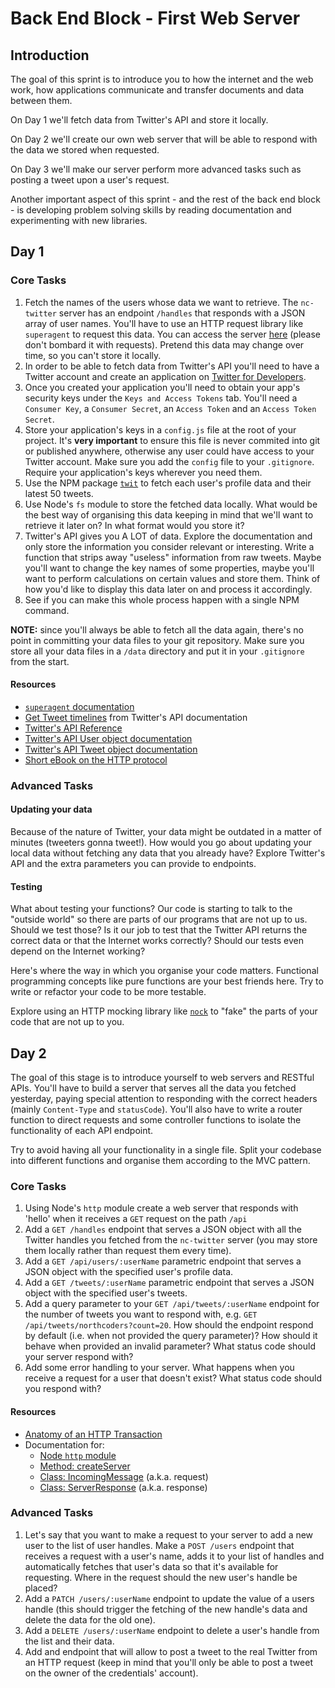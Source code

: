 # Back End Block - First Web Server

## Introduction

The goal of this sprint is to introduce you to how the internet and the web work, how applications communicate and transfer documents and data between them.

On Day 1 we'll fetch data from Twitter's API and store it locally.

On Day 2 we'll create our own web server that will be able to respond with the data we stored when requested.

On Day 3 we'll make our server perform more advanced tasks such as posting a tweet upon a user's request.

Another important aspect of this sprint - and the rest of the back end block - is developing problem solving skills by reading documentation and experimenting with new libraries.

## Day 1

### Core Tasks

1. Fetch the names of the users whose data we want to retrieve. The `nc-twitter` server has an endpoint `/handles` that responds with a JSON array of user names. You'll have to use an HTTP request library like `superagent` to request this data. You can access the server [here](https://northwitter-api-wqhhzdeecj.now.sh/handles) (please don't bombard it with requests). Pretend this data may change over time, so you can't store it locally.
2. In order to be able to fetch data from Twitter's API you'll need to have a Twitter account and create an application on [Twitter for Developers](https://dev.twitter.com/).
3. Once you created your application you'll need to obtain your app's security keys under the `Keys and Access Tokens` tab. You'll need a `Consumer Key`, a `Consumer Secret`, an `Access Token` and an `Access Token Secret`.
4. Store your application's keys in a `config.js` file at the root of your project. It's **very important** to ensure this file is never commited into git or published anywhere, otherwise any user could have access to your Twitter account. Make sure you add the `config` file to your `.gitignore`. Require your application's keys wherever you need them.
5. Use the NPM package [`twit`](https://www.npmjs.com/package/twit) to fetch each user's profile data and their latest 50 tweets.
7. Use Node's `fs` module to store the fetched data locally. What would be the best way of organising this data keeping in mind that we'll want to retrieve it later on? In what format would you store it?
8. Twitter's API gives you A LOT of data. Explore the documentation and only store the information you consider relevant or interesting. Write a function that strips away "useless" information from raw tweets. Maybe you'll want to change the key names of some properties, maybe you'll want to perform calculations on certain values and store them. Think of how you'd like to display this data later on and process it accordingly.
9. See if you can make this whole process happen with a single NPM command.

**NOTE:** since you'll always be able to fetch all the data again, there's no point in committing your data files to your git repository. Make sure you store all your data files in a `/data` directory and put it in your `.gitignore` from the start.

#### Resources
- [`superagent` documentation](http://visionmedia.github.io/superagent/)
- [Get Tweet timelines](https://developer.twitter.com/en/docs/tweets/timelines/overview) from Twitter's API documentation
- [Twitter's API Reference](https://developer.twitter.com/en/docs/api-reference-index)
- [Twitter's API User object documentation](https://developer.twitter.com/en/docs/tweets/data-dictionary/overview/user-object)
- [Twitter's API Tweet object documentation](https://developer.twitter.com/en/docs/tweets/data-dictionary/overview/tweet-object)
- [Short eBook on the HTTP protocol](https://launchschool.com/books/http)

### Advanced Tasks

#### Updating your data

Because of the nature of Twitter, your data might be outdated in a matter of minutes (tweeters gonna tweet!). How would you go about updating your local data without fetching any data that you already have? Explore Twitter's API and the extra parameters you can provide to endpoints.

#### Testing

What about testing your functions? Our code is starting to talk to the "outside world" so there are parts of our programs that are not up to us. Should we test those? Is it our job to test that the Twitter API returns the correct data or that the Internet works correctly? Should our tests even depend on the Internet working?

Here's where the way in which you organise your code matters. Functional programming concepts like pure functions are your best friends here. Try to write or refactor your code to be more testable.

Explore using an HTTP mocking library like [`nock`](https://github.com/node-nock/nock) to "fake" the parts of your code that are not up to you. 

## Day 2

The goal of this stage is to introduce yourself to web servers and RESTful APIs. You'll have to build a server that serves all the data you fetched yesterday, paying special attention to responding with the correct headers (mainly `Content-Type` and `statusCode`). You'll also have to write a router function to direct requests and some controller functions to isolate the functionality of each API endpoint.

Try to avoid having all your functionality in a single file. Split your codebase into different functions and organise them according to the MVC pattern.

### Core Tasks

1. Using Node's `http` module create a web server that responds with 'hello' when it receives a `GET` request on the path `/api`
2. Add a `GET /handles` endpoint that serves a JSON object with all the Twitter handles you fetched from the `nc-twitter` server (you may store them locally rather than request them every time).
3. Add a `GET /api/users/:userName` parametric endpoint that serves a JSON object with the specified user's profile data.
4. Add a `GET /tweets/:userName` parametric endpoint that serves a JSON object with the specified user's tweets.
5. Add a query parameter to your `GET /api/tweets/:userName` endpoint for the number of tweets you want to respond with, e.g. `GET /api/tweets/northcoders?count=20`. How should the endpoint respond by default (i.e. when not provided the query parameter)? How should it behave when provided an invalid parameter? What status code should your server respond with?
6. Add some error handling to your server. What happens when you receive a request for a user that doesn't exist? What status code should you respond with?

#### Resources
- [Anatomy of an HTTP Transaction](https://nodejs.org/en/docs/guides/anatomy-of-an-http-transaction/)
- Documentation for:
  - [Node `http` module](https://nodejs.org/api/http.html)
  - [Method: createServer](https://nodejs.org/api/http.html#http_http_createserver_requestlistener)
  - [Class: IncomingMessage](https://nodejs.org/api/http.html#http_class_http_incomingmessage) (a.k.a. request)
  - [Class: ServerResponse](https://nodejs.org/api/http.html#http_class_http_serverresponse) (a.k.a. response)

### Advanced Tasks

1. Let's say that you want to make a request to your server to add a new user to the list of user handles. Make a `POST /users` endpoint that receives a request with a user's name, adds it to your list of handles and automatically fetches that user's data so that it's available for requesting. Where in the request should the new user's handle be placed?
2. Add a `PATCH /users/:userName` endpoint to update the value of a users handle (this should trigger the fetching of the new handle's data and delete the data for the old one).
3. Add a `DELETE /users/:userName` endpoint to delete a user's handle from the list and their data.
4. Add and endpoint that will allow to post a tweet to the real Twitter from an HTTP request (keep in mind that you'll only be able to post a tweet on the owner of the credentials' account).

